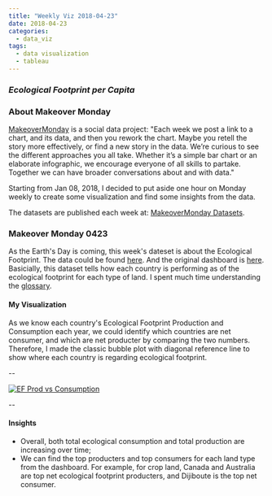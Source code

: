 ```yaml
---
title: "Weekly Viz 2018-04-23"
date: 2018-04-23
categories:
  - data_viz
tags:
  - data visualization
  - tableau
---
```


### *Ecological Footprint per Capita*


### About Makeover Monday

[MakeoverMonday](http://www.makeovermonday.co.uk/) is a social data project:
"Each week we post a link to a chart, and its data, and then you rework the chart.
Maybe you retell the story more effectively, or find a new story in the data.
We’re curious to see the different approaches you all take. Whether it’s a simple bar chart or an elaborate infographic, we encourage everyone of all skills to partake.
Together we can have broader conversations about and with data."

Starting from Jan 08, 2018, I decided to put aside one hour on Monday weekly to create some visualization and find some insights from the data.

The datasets are published each week at: [MakeoverMonday Datasets](http://www.makeovermonday.co.uk/data/).

### Makeover Monday 0423

As the Earth's Day is coming, this week's dateset is about the Ecological Footprint. The data could be found [here](https://data.world/makeovermonday/2018w17-ecological-footprint-per-capita). And the original dashboard is [here](http://data.footprintnetwork.org/#/compareCountries?cn=all&type=EFCpc&yr=2013).
Basicially, this dataset tells how each country is performing as of the ecological footprint for each type of land. I spent much time understanding the [glossary](https://www.footprintnetwork.org/resources/glossary/).

#### My Visualization

As we know each country's Ecological Footprint Production and Consumption each year, we could identify which countries are net consumer, and which are net producter by comparing the two numbers.
Therefore, I made the classic bubble plot with diagonal reference line to show where each country is regarding ecological footprint.  


--  
<div class='tableauPlaceholder' id='viz1524537370420' style='position: relative'>
<noscript><a href='#'>
  <img alt='EF Prod vs Consumption ' src='https:&#47;&#47;public.tableau.com&#47;static&#47;images&#47;Ma&#47;MakeOverMonday0423&#47;EFProdvsConsumption&#47;1_rss.png' style='border: none' />
</a></noscript>
<object class='tableauViz'  style='display:none;'>
  <param name='host_url' value='https%3A%2F%2Fpublic.tableau.com%2F' />
  <param name='embed_code_version' value='3' />
  <param name='site_root' value='' />
  <param name='name' value='MakeOverMonday0423&#47;EFProdvsConsumption' />
  <param name='tabs' value='no' />
  <param name='toolbar' value='yes' />
  <param name='static_image' value='https:&#47;&#47;public.tableau.com&#47;static&#47;images&#47;Ma&#47;MakeOverMonday0423&#47;EFProdvsConsumption&#47;1.png' />
  <param name='animate_transition' value='yes' />
  <param name='display_static_image' value='yes' />
  <param name='display_spinner' value='yes' />
  <param name='display_overlay' value='yes' />
  <param name='display_count' value='yes' />
  <param name='filter' value='publish=yes' />
</object></div>                
<script type='text/javascript'>         
  var divElement = document.getElementById('viz1524537370420');      
  var vizElement = divElement.getElementsByTagName('object')[0];        
  vizElement.style.width='800px';vizElement.style.height='827px';          
  var scriptElement = document.createElement('script');                
  scriptElement.src = 'https://public.tableau.com/javascripts/api/viz_v1.js';     
  vizElement.parentNode.insertBefore(scriptElement, vizElement);               
</script>  

--  

#### Insights
* Overall, both total ecological consumption and total production are increasing over time;  
* We can find the top producters and top consumers for each land type from the dashboard. For example, for crop land, Canada and Australia are top net ecological footprint producters, and Dijiboute is the top net consumer.  

